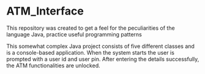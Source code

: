 # ATM_Interface
This repository was created to get a feel for the peculiarities of the language Java, practice useful programming patterns

This somewhat complex Java project consists of five different classes and is a console-based application. When the system starts the user is prompted with a user id and user pin. After entering the details successfully, the ATM functionalities are unlocked. 
